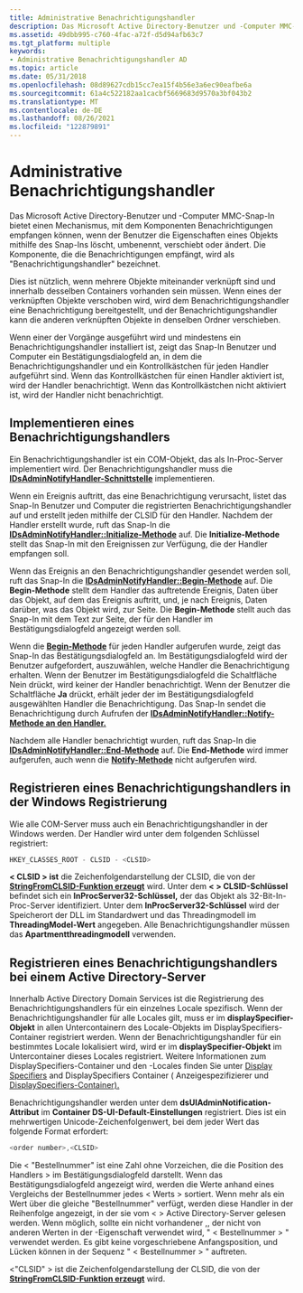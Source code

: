 ```yaml
---
title: Administrative Benachrichtigungshandler
description: Das Microsoft Active Directory-Benutzer und -Computer MMC-Snap-In bietet einen Mechanismus, mit dem Komponenten Benachrichtigungen empfangen können, wenn der Benutzer die Eigenschaften eines Objekts mithilfe des Snap-Ins löscht, umbenennt, verschiebt oder ändert.
ms.assetid: 49dbb995-c760-4fac-a72f-d5d94afb63c7
ms.tgt_platform: multiple
keywords:
- Administrative Benachrichtigungshandler AD
ms.topic: article
ms.date: 05/31/2018
ms.openlocfilehash: 08d89627cdb15cc7ea15f4b56e3a6ec90eafbe6a
ms.sourcegitcommit: 61a4c522182aa1cacbf5669683d9570a3bf043b2
ms.translationtype: MT
ms.contentlocale: de-DE
ms.lasthandoff: 08/26/2021
ms.locfileid: "122879891"
---
```

# <a name="administrative-notification-handlers"></a>Administrative Benachrichtigungshandler

Das Microsoft Active Directory-Benutzer und -Computer MMC-Snap-In bietet einen Mechanismus, mit dem Komponenten Benachrichtigungen empfangen können, wenn der Benutzer die Eigenschaften eines Objekts mithilfe des Snap-Ins löscht, umbenennt, verschiebt oder ändert. Die Komponente, die die Benachrichtigungen empfängt, wird als "Benachrichtigungshandler" bezeichnet.

Dies ist nützlich, wenn mehrere Objekte miteinander verknüpft sind und innerhalb desselben Containers vorhanden sein müssen. Wenn eines der verknüpften Objekte verschoben wird, wird dem Benachrichtigungshandler eine Benachrichtigung bereitgestellt, und der Benachrichtigungshandler kann die anderen verknüpften Objekte in denselben Ordner verschieben.

Wenn einer der Vorgänge ausgeführt wird und mindestens ein Benachrichtigungshandler installiert ist, zeigt das Snap-In Benutzer und Computer ein Bestätigungsdialogfeld an, in dem die Benachrichtigungshandler und ein Kontrollkästchen für jeden Handler aufgeführt sind. Wenn das Kontrollkästchen für einen Handler aktiviert ist, wird der Handler benachrichtigt. Wenn das Kontrollkästchen nicht aktiviert ist, wird der Handler nicht benachrichtigt.

## <a name="implementing-a-notification-handler"></a>Implementieren eines Benachrichtigungshandlers

Ein Benachrichtigungshandler ist ein COM-Objekt, das als In-Proc-Server implementiert wird. Der Benachrichtigungshandler muss die [**IDsAdminNotifyHandler-Schnittstelle**](/windows/desktop/api/DSAdmin/nn-dsadmin-idsadminnotifyhandler) implementieren.

Wenn ein Ereignis auftritt, das eine Benachrichtigung verursacht, listet das Snap-In Benutzer und Computer die registrierten Benachrichtigungshandler auf und erstellt jeden mithilfe der CLSID für den Handler. Nachdem der Handler erstellt wurde, ruft das Snap-In die [**IDsAdminNotifyHandler::Initialize-Methode**](/windows/desktop/api/DSAdmin/nf-dsadmin-idsadminnotifyhandler-initialize) auf. Die **Initialize-Methode** stellt das Snap-In mit den Ereignissen zur Verfügung, die der Handler empfangen soll.

Wenn das Ereignis an den Benachrichtigungshandler gesendet werden soll, ruft das Snap-In die [**IDsAdminNotifyHandler::Begin-Methode**](/windows/desktop/api/DSAdmin/nf-dsadmin-idsadminnotifyhandler-begin) auf. Die **Begin-Methode** stellt dem Handler das auftretende Ereignis, Daten über das Objekt, auf dem das Ereignis auftritt, und, je nach Ereignis, Daten darüber, was das Objekt wird, zur Seite. Die **Begin-Methode** stellt auch das Snap-In mit dem Text zur Seite, der für den Handler im Bestätigungsdialogfeld angezeigt werden soll.

Wenn die [**Begin-Methode**](/windows/desktop/api/DSAdmin/nf-dsadmin-idsadminnotifyhandler-begin) für jeden Handler aufgerufen wurde, zeigt das Snap-In das Bestätigungsdialogfeld an. Im Bestätigungsdialogfeld wird der Benutzer aufgefordert, auszuwählen, welche Handler die Benachrichtigung erhalten. Wenn der Benutzer  im Bestätigungsdialogfeld die Schaltfläche Nein drückt, wird keiner der Handler benachrichtigt. Wenn der Benutzer die Schaltfläche **Ja** drückt, erhält jeder der im Bestätigungsdialogfeld ausgewählten Handler die Benachrichtigung. Das Snap-In sendet die Benachrichtigung durch Aufrufen der [**IDsAdminNotifyHandler::Notify-Methode an den Handler.**](/windows/desktop/api/DSAdmin/nf-dsadmin-idsadminnotifyhandler-notify)

Nachdem alle Handler benachrichtigt wurden, ruft das Snap-In die [**IDsAdminNotifyHandler::End-Methode**](/windows/desktop/api/DSAdmin/nf-dsadmin-idsadminnotifyhandler-end) auf. Die **End-Methode** wird immer aufgerufen, auch wenn die [**Notify-Methode**](/windows/desktop/api/DSAdmin/nf-dsadmin-idsadminnotifyhandler-notify) nicht aufgerufen wird.

## <a name="registering-a-notification-handler-in-the-windows-registry"></a>Registrieren eines Benachrichtigungshandlers in der Windows Registrierung

Wie alle COM-Server muss auch ein Benachrichtigungshandler in der Windows werden. Der Handler wird unter dem folgenden Schlüssel registriert:


```C++
HKEY_CLASSES_ROOT - CLSID - <CLSID>
```



**&lt; CLSID &gt; ist** die Zeichenfolgendarstellung der CLSID, die von der [**StringFromCLSID-Funktion erzeugt**](/windows/win32/api/combaseapi/nf-combaseapi-stringfromclsid) wird. Unter dem **&lt; &gt; CLSID-Schlüssel** befindet sich ein **InProcServer32-Schlüssel,** der das Objekt als 32-Bit-In-Proc-Server identifiziert. Unter dem **InProcServer32-Schlüssel** wird der Speicherort der DLL im Standardwert und das Threadingmodell im **ThreadingModel-Wert** angegeben. Alle Benachrichtigungshandler müssen das **Apartmentthreadingmodell** verwenden.

## <a name="registering-a-notification-handler-with-an-active-directory-server"></a>Registrieren eines Benachrichtigungshandlers bei einem Active Directory-Server

Innerhalb Active Directory Domain Services ist die Registrierung des Benachrichtigungshandlers für ein einzelnes Locale spezifisch. Wenn der Benachrichtigungshandler für alle Locales gilt, muss er im **displaySpecifier-Objekt** in allen Untercontainern des Locale-Objekts im DisplaySpecifiers-Container registriert werden. Wenn der Benachrichtigungshandler für ein bestimmtes Locale lokalisiert wird, wird er im **displaySpecifier-Objekt** im Untercontainer dieses Locales registriert. Weitere Informationen zum DisplaySpecifiers-Container und den -Locales finden Sie unter [Display Specifiers](display-specifiers.md) and DisplaySpecifiers Container ( Anzeigespezifizierer und [DisplaySpecifiers-Container).](displayspecifiers-container.md)

Benachrichtigungshandler werden unter dem **dsUIAdminNotification-Attribut** im **Container DS-UI-Default-Einstellungen** registriert. Dies ist ein mehrwertigen Unicode-Zeichenfolgenwert, bei dem jeder Wert das folgende Format erfordert:


```C++
<order number>,<CLSID>
```



Die &lt; "Bestellnummer" ist eine Zahl ohne Vorzeichen, die die Position des Handlers &gt; im Bestätigungsdialogfeld darstellt. Wenn das Bestätigungsdialogfeld angezeigt wird, werden die Werte anhand eines Vergleichs der Bestellnummer jedes &lt; Werts &gt; sortiert. Wenn mehr als ein Wert über die gleiche "Bestellnummer" verfügt, werden diese Handler in der Reihenfolge angezeigt, in der sie vom &lt; &gt; Active Directory-Server gelesen werden. Wenn möglich, sollte ein nicht vorhandener ,, der nicht von anderen Werten in der -Eigenschaft verwendet wird, " &lt; Bestellnummer &gt; " verwendet werden. Es gibt keine vorgeschriebene Anfangsposition, und Lücken können in der Sequenz " &lt; Bestellnummer &gt; " auftreten.

&lt;"CLSID" &gt; ist die Zeichenfolgendarstellung der CLSID, die von der [**StringFromCLSID-Funktion erzeugt**](/windows/win32/api/combaseapi/nf-combaseapi-stringfromclsid) wird.

 

 
